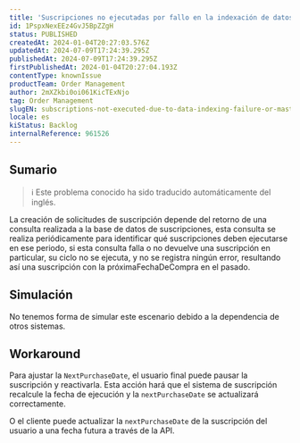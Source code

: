 ```yaml
---
title: 'Suscripciones no ejecutadas por fallo en la indexación de datos o en la consulta de datos maestros'
id: 1PspxNexEEz4GvJ5BpZZgH
status: PUBLISHED
createdAt: 2024-01-04T20:27:03.576Z
updatedAt: 2024-07-09T17:24:39.295Z
publishedAt: 2024-07-09T17:24:39.295Z
firstPublishedAt: 2024-01-04T20:27:04.193Z
contentType: knownIssue
productTeam: Order Management
author: 2mXZkbi0oi061KicTExNjo
tag: Order Management
slugEN: subscriptions-not-executed-due-to-data-indexing-failure-or-masterdata-query-failure
locale: es
kiStatus: Backlog
internalReference: 961526
---
```


## Sumario

>ℹ️ Este problema conocido ha sido traducido automáticamente del inglés.


La creación de solicitudes de suscripción depende del retorno de una consulta realizada a la base de datos de suscripciones, esta consulta se realiza periódicamente para identificar qué suscripciones deben ejecutarse en ese periodo, si esta consulta falla o no devuelve una suscripción en particular, su ciclo no se ejecuta, y no se registra ningún error, resultando así una suscripción con la próximaFechaDeCompra en el pasado.



## Simulación


No tenemos forma de simular este escenario debido a la dependencia de otros sistemas.



## Workaround


Para ajustar la `NextPurchaseDate`, el usuario final puede pausar la suscripción y reactivarla. Esta acción hará que el sistema de suscripción recalcule la fecha de ejecución y la `nextPurchaseDate` se actualizará correctamente.

O el cliente puede actualizar la `nextPurchaseDate` de la suscripción del usuario a una fecha futura a través de la API.





